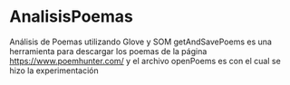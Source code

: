 # AnalisisPoemas
Análisis de Poemas utilizando Glove y SOM
getAndSavePoems es una herramienta para descargar los poemas de la página https://www.poemhunter.com/
y el archivo openPoems es con el cual se hizo la experimentación
